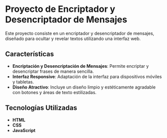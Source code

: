 # Proyecto de Encriptador y Desencriptador de Mensajes

Este proyecto consiste en un encriptador y desencriptador de mensajes, diseñado para ocultar y revelar textos utilizando una interfaz web. 

## Características

- **Encriptación y Desencriptación de Mensajes**: Permite encriptar y desencriptar frases de manera sencilla.
- **Interfaz Responsive**: Adaptación de la interfaz para dispositivos móviles y tabletas.
- **Diseño Atractivo**: Incluye un diseño limpio y estéticamente agradable con botones y áreas de texto estilizadas.

## Tecnologías Utilizadas

- **HTML**
- **CSS**
- **JavaScript**

